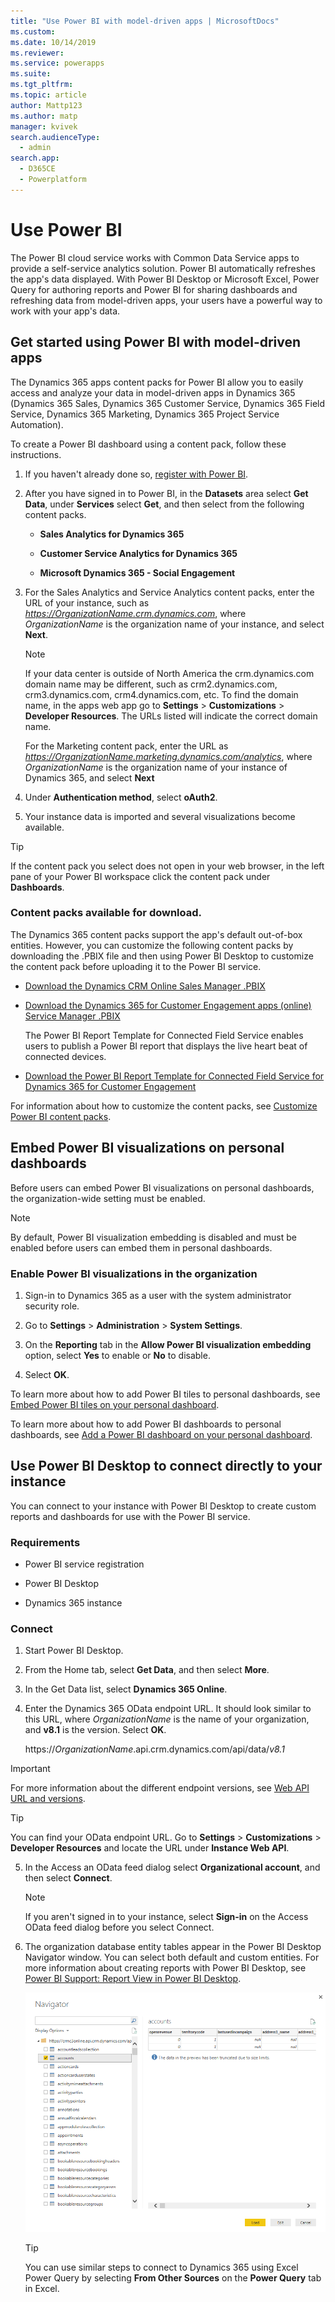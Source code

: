 ```yaml
---
title: "Use Power BI with model-driven apps | MicrosoftDocs"
ms.custom: 
ms.date: 10/14/2019
ms.reviewer: 
ms.service: powerapps
ms.suite: 
ms.tgt_pltfrm: 
ms.topic: article
author: Mattp123
ms.author: matp
manager: kvivek
search.audienceType: 
  - admin
search.app: 
  - D365CE
  - Powerplatform
---
```

# Use Power BI

The Power BI cloud service works with Common Data Service apps to provide a self-service analytics solution. Power BI automatically refreshes the app's data displayed. With Power BI Desktop or Microsoft Excel, Power Query for authoring reports and Power BI for sharing dashboards and refreshing data from model-driven apps, your users have a powerful way to work with your app's data.  
  
<a name="PowerBIGetstarted"></a>   
## Get started using Power BI with model-driven apps  
 
The Dynamics 365 apps content packs for Power BI allow you to easily access and analyze your data in model-driven apps in Dynamics 365 (Dynamics 365 Sales, Dynamics 365 Customer Service, Dynamics 365 Field Service, Dynamics 365 Marketing, Dynamics 365 Project Service Automation).  
  
 To create a Power BI dashboard using a content pack, follow these instructions.  
  
1. If you haven't already done so, [register with Power BI](http://powerbi.com/).  
  
2. After you have signed in to Power BI, in the **Datasets** area select **Get Data**, under **Services** select **Get**, and then select from the following content packs.  
  
   - **Sales Analytics for Dynamics 365**  
  
   - **Customer Service Analytics for Dynamics 365**  
  
   - **Microsoft Dynamics 365 - Social Engagement**  
  
3. For the Sales Analytics and Service Analytics content packs, enter the URL of your instance, such as *<https://OrganizationName.crm.dynamics.com>*, where *OrganizationName* is the organization name of your instance, and select **Next**.  
  
   > [!NOTE]
   >  If your data center is outside of North America the crm.dynamics.com domain name may be different, such as crm2.dynamics.com, crm3.dynamics.com, crm4.dynamics.com, etc. To find the domain name, in the apps web app go to **Settings** > **Customizations** > **Developer Resources**. The URLs listed will indicate the correct domain name.  
  
    For the Marketing content pack, enter the URL as *<https://OrganizationName.marketing.dynamics.com/analytics>*, where *OrganizationName* is the organization name of your instance of Dynamics 365, and select **Next**  
  
4. Under **Authentication method**, select **oAuth2**.  
  
5. Your instance data is imported and several visualizations become available.  
  
> [!TIP]
>  If the content pack you select does not open in your web browser, in the left pane of your Power BI workspace click the content pack under **Dashboards**.  
  
### Content packs available for download.  
 The Dynamics 365 content packs support the app's default out-of-box entities. However, you can customize  the following content packs by downloading the .PBIX file and then using Power BI Desktop to customize the content pack before uploading it to the Power BI service.  
  
- [Download the Dynamics CRM Online Sales Manager .PBIX](http://download.microsoft.com/download/9/2/B/92BCBDCE-CE01-4BC9-A306-2A92653B683E/Sales%20Manager.pbix)  
  
- [Download the Dynamics 365 for Customer Engagement apps (online) Service Manager .PBIX](http://download.microsoft.com/download/9/2/B/92BCBDCE-CE01-4BC9-A306-2A92653B683E/Customer%20Service%20Manager.pbix)  
  
  The Power BI Report Template for Connected Field Service enables users to publish a Power BI report that displays the live heart beat of connected devices.  
  
- [Download the Power BI Report Template for Connected Field Service for Dynamics 365 for Customer Engagement](http://download.microsoft.com/download/E/B/5/EB5ED97A-A36A-4CAE-8C04-333A1E463B4F/PowerBI%20Report%20Template%20for%20Connected%20Field%20Service%20for%20Microsoft%20Dynamics%20365.pbix)  
  
 For information about how to customize the content packs, see [Customize Power BI content packs](customize-power-bi-content-packs.md). 
  
<a name="BPI_embed"></a>   
## Embed Power BI visualizations on personal dashboards  
 Before users can embed Power BI visualizations on personal dashboards, the organization-wide setting must be enabled.  
  
> [!NOTE]
>  By default, Power BI visualization embedding is disabled and must be enabled before users can embed them in personal dashboards.  
  
### Enable Power BI visualizations in the organization  
  
1. Sign-in to Dynamics 365 as a user with the system administrator security role.  
  
2. Go to **Settings** > **Administration** > **System Settings**.  
  
3. On the **Reporting** tab in the **Allow Power BI visualization embedding** option, select **Yes** to enable or **No** to disable.  
  
4. Select **OK**.  
  
To learn more about how to add Power BI tiles to personal dashboards, see [Embed Power BI tiles on your personal dashboard](/dynamics365/customerengagement/on-premises/basics/add-edit-power-bi-visualizations-dashboard#embed--power-bi-tiles-on-your-personal-dashboard).  
  
To learn more about how to add Power BI dashboards to personal dashboards, see [Add a Power BI dashboard on your personal dashboard](/dynamics365/customerengagement/on-premises/basics/add-edit-power-bi-visualizations-dashboard).  
  
<a name="CRMOnline_PBIDesktop"></a>   
## Use Power BI Desktop to connect directly to your instance  
 You can connect to your instance with Power BI Desktop to create custom reports and dashboards for use with the Power BI service.  
  
### Requirements  
  
- Power BI service registration  
  
- Power BI Desktop  
  
- Dynamics 365 instance  
  
### Connect  
  
1. Start Power BI Desktop.  
  
2. From the Home tab, select **Get Data**, and then select **More**.  
  
3. In the Get Data list, select **Dynamics 365 Online**.  
  
4. Enter the Dynamics 365 OData endpoint URL. It should look similar to this URL, where *OrganizationName* is the name of your organization, and **v8.1** is the version. Select **OK**.  
  
    https://<em>OrganizationName</em>.api.crm.dynamics.com/api/data/*v8.1*  
  
> [!IMPORTANT]
> For more information about the different endpoint versions, see [Web API URL and versions]( https://msdn.microsoft.com/library/gg334391.aspx#bkmk_url_and_versions).
 
> [!TIP]
>  You can find your OData endpoint URL. Go to **Settings** > **Customizations** > **Developer Resources** and locate the URL under **Instance Web API**.  
  
5. In the Access an OData feed dialog select **Organizational account**, and then select **Connect**.  
  
   > [!NOTE]
   >  If you aren't signed in to your instance, select **Sign-in** on the Access OData feed dialog before you select Connect.  
  
6. The organization database entity tables appear in the Power BI Desktop Navigator window. You can select both default and custom entities. For more information about creating reports with Power BI Desktop, see [Power BI Support: Report View in Power BI Desktop](https://powerbi.microsoft.com/documentation/powerbi-desktop-report-view/).  
  
   ![Select entity table](media/pbi-select-entity-table.PNG "Select entity table")  
  
   > [!TIP]
   >  You can use similar steps to connect to Dynamics 365 using Excel Power Query by selecting **From Other Sources** on the **Power Query** tab in Excel.  
  

